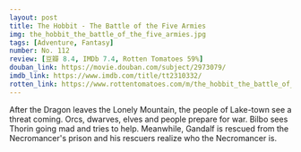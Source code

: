 ```yaml
---
layout: post 
title: The Hobbit - The Battle of the Five Armies
img: the_hobbit_the_battle_of_the_five_armies.jpg
tags: [Adventure, Fantasy]
number: No. 112
review: [豆瓣 8.4, IMDb 7.4, Rotten Tomatoes 59%]
douban_link: https://movie.douban.com/subject/2973079/
imdb_link: https://www.imdb.com/title/tt2310332/
rotten_link: https://www.rottentomatoes.com/m/the_hobbit_the_battle_of_the_five_armies
---
```


After the Dragon leaves the Lonely Mountain, the people of Lake-town see a threat coming. Orcs, dwarves, elves and people prepare for war. Bilbo sees Thorin going mad and tries to help. Meanwhile, Gandalf is rescued from the Necromancer's prison and his rescuers realize who the Necromancer is.